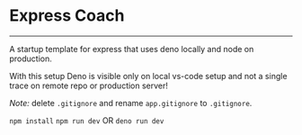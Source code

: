 # Express Coach
---

A startup template for express that uses deno locally and node on production.

With this setup Deno is visible only on local vs-code setup and not a single trace on remote repo or production server! 

*Note:* delete `.gitignore` and rename `app.gitignore` to `.gitignore`.

`npm install`
`npm run dev`  OR `deno run dev`